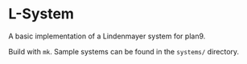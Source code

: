 L-System
=========
A basic implementation of a Lindenmayer system for plan9.

Build with ``mk``.
Sample systems can be found in the ``systems/`` directory.
